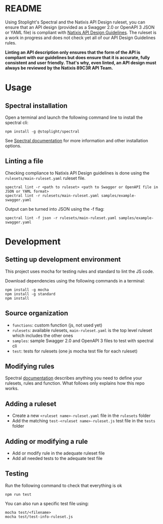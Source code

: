 # README #

Using Stoplight's Spectral and the Natixis API Design ruleset, you can ensure that an API design (provided as a Swagger 2.0 or OpenAPI 3 JSON or YAML file) is compliant with [Natixis API Design Guidelines](https://confluence.mycloud.intranatixis.com/display/EAPI89C3R/API+REST+-+Design+Guidelines). The ruleset is a work in progress and does not check yet all of our API Design Guidelines rules.

**Linting an API description only ensures that the form of the API is compliant with our guidelines but does ensure that it is accurate, fully consistent and user friendly. That's why, even linted, an API design must always be reviewed by the Natixis 89C3R API Team.**

# Usage

## Spectral installation

Open a terminal and launch the following command line to install the spectral cli:

```
npm install -g @stoplight/spectral
```

See [Spectral documentation](https://stoplight.io/p/docs/gh/stoplightio/spectral/docs/getting-started/installation.md) for more information and other installation options.

## Linting a file

Checking compliance to Natixis API Design guidelines is done using the `rulesets/main-ruleset.yaml` ruleset file. 

```
spectral lint -r <path to ruleset> <path to Swagger or OpenAPI file in JSON or YAML format>
spectral lint -r rulesets/main-ruleset.yaml samples/example-swagger.yaml
```

Output can be turned into JSON using the -f flag:
```
spectral lint -f json -r rulesets/main-ruleset.yaml samples/example-swagger.yaml
```

# Development

## Setting up development environment

This project uses mocha for testing rules and standard to lint the JS code.

Download dependencies using the following commands in a terminal:
```
npm install -g mocha
npm install -g standard
npm install
```

## Source organization

- `functions`: custom function (js, not used yet)
- `rulesets`: available rulesets, `main-ruleset.yaml` is the top level ruleset which includes the other ones
- `samples`: sample Swagger 2.0 and OpenAPI 3 files to test with spectral cli
- `test`: tests for rulesets (one js mocha test file for each ruleset)

## Modifying rules

Spectral [documentation](https://stoplight.io/p/docs/gh/stoplightio/spectral/README.md) describes anything you need to define your rulesets, rules and function. What follows only explains how this repo works.

## Adding a ruleset

- Create a new `<ruleset name>-ruleset.yaml` file in the `rulesets` folder
- Add the matching `test-<ruleset name>-ruleset.js` test file in the `tests` folder

## Adding or modifying a rule

- Add or modify rule in the adequate ruleset file
- Add all needed tests to the adequate test file

## Testing

Run the following command to check that everything is ok
```
npm run test
```

You can also run a specific test file using:
```
mocha test/<filename>
mocha test/test-info-ruleset.js
```